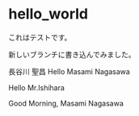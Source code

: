 # hello_world

これはテストです。

新しいブランチに書き込んでみました。

長谷川 聖昌
Hello Masami Nagasawa

Hello Mr.Ishihara

Good Morning, Masami Nagasawa
